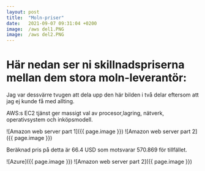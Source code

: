 ```yaml
---
layout: post
title:  "Moln-priser"
date:   2021-09-07 09:31:04 +0200
image:  /aws del1.PNG
image:  /aws del2.PNG
---
```


# Här nedan ser ni skillnadspriserna mellan dem stora moln-leverantör:

 Jag var dessvärre tvugen att dela upp den här bilden i två delar eftersom att jag ej kunde få med allting.

AWS:s EC2 tjänst ger massigt val av procesor,lagring, nätverk, operativsystem och inköpsmodell.

![Amazon web server part 1]({{ page.image }})
![Amazon web server part 2]({{ page.image }})

Beräknad pris på detta är 66.4 USD som motsvarar 570.869 för tillfället.


![Azure]({{ page.image }})
![Amazon web server part 2]({{ page.image }})